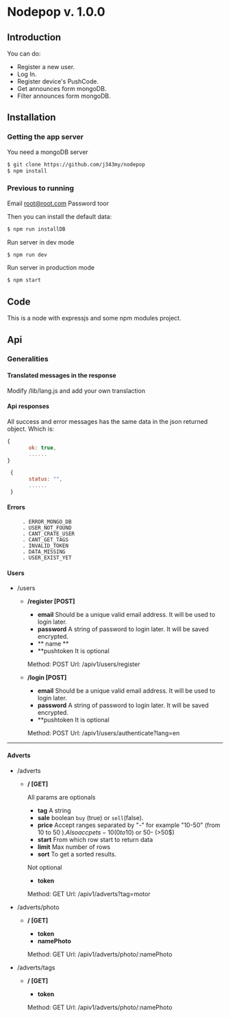 # Nodepop v. 1.0.0
## Introduction

You can do:

 - Register a new user.
 - Log In.
 - Register device's PushCode.
 - Get announces form mongoDB.
 - Filter announces form mongoDB.


 
 ## Installation
 
 ### Getting the app server
 
You need a mongoDB server
 
 ```Bash
 $ git clone https://github.com/j343my/nodepop
 $ npm install
 ```
 ### Previous to running

Email root@root.com
Password toor

 Then you can install the default data:
 ```Bash
 $ npm run installDB
 ```
 
 
Run server in dev mode
 ```Bash
 $ npm run dev
 ```
 
 Run server in production mode
 ```Bash
 $ npm start
 ```

 ## Code

 This is a node with expressjs and some npm modules project.

 ## Api
 
 ### Generalities
 
 #### Translated messages in the response
 
Modify /lib/lang.js and add your own translaction
 
 #### Api responses
 All success and error messages has the same data in the json returned object. Which is:
 
 ```Javascript Correct response
 {
 		ok: true,
 		......
 }
 ```
 ```Javascript Incorrect response
  {
  		status: "",
  		......
  }
  ```

 #### Errors

         . ERROR_MONGO_DB
         . USER_NOT_FOUND
         . CANT_CRATE_USER
         . CANT_GET_TAGS
         . INVALID_TOKEN
         . DATA_MISSING
         . USER_EXIST_YET

 #### Users
 
 + /users
 
 	+ **/register [POST]**
 	 	- **email** Should be a unique valid email address. It will be used to login later.
 	 	- **password** A string of password to login later. It will be saved encrypted.
		- ** name **
		- **pushtoken It is optional


		Method: POST
		Url: /apiv1/users/register


 	+ **/login [POST]**
 	 	- **email** Should be a unique valid email address. It will be used to login later.
 	 	- **password** A string of password to login later. It will be saved encrypted.
		- **pushtoken It is optional

		Method: POST
		Url: /apiv1/users/authenticate?lang=en

---

#### Adverts
 
 + /adverts
 
 	+ **/ [GET]**
 		
 		All params are optionals
 	 	- **tag** A string
 	 	- **sale** boolean `buy` (true) or `sell`(false).
 	 	- **price** Accept ranges separated by "-" for example "10-50" (from 10 to 50 $). Also accpets -10 (0 to 10$) or 50- (>50$)
		- **start** From which row start to return data
 	 	- **limit** Max number of rows
 	 	- **sort** To get a sorted results.


 	 	Not optional
 	 	- **token**

		Method: GET
		Url: /apiv1/adverts?tag=motor

+ /adverts/photo

 	+ **/ [GET]**


 	 	- **token**
 	 	- **namePhoto**

		Method: GET
		Url: /apiv1/adverts/photo/:namePhoto

+ /adverts/tags

 	+ **/ [GET]**


 	 	- **token**
 	

		Method: GET
		Url: /apiv1/adverts/photo/:namePhoto
